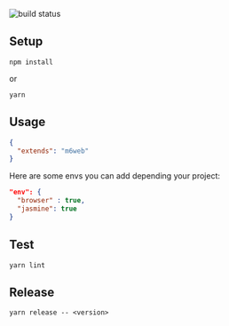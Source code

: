 ![build status](https://travis-ci.org/M6Web/eslint-config-m6web.svg?branch=master)

## Setup

```shell
npm install
```

or 

```shell
yarn
```

## Usage

```json
{
  "extends": "m6web"
}
```

Here are some envs you can add depending your project:
```json
"env": {
  "browser" : true,
  "jasmine": true
}
```

## Test

```shell
yarn lint
```

## Release

```shell
yarn release -- <version>
```
